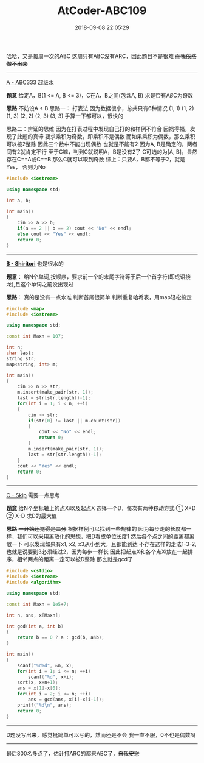 ﻿---
title: AtCoder-ABC109
date: 2018-09-08 22:05:29
tags:
  - AtCoder
  - OI
  - 数学
---

哈哈，又是每周一次的ABC
这周只有ABC没有ARC，因此题目不是很难
~~而我依然做不出来~~

----------
[A - ABC333][1] 
超级水


**题意**
给定A，B(1 <= A, B <= 3)，C在A，B之间(包含A, B)
求是否有A*B*C为奇数


**思路**
不妨设A < B
思路一： 打表法
因为数据很小，总共只有6种情况
(1, 1) (1, 2) (1, 3) (2, 2) (2, 3) (3, 3)
手算一下都可以，很快的


思路二：辨证的思维
因为在打表过程中发现自己打的和样例不符合
因祸得福，发现了此题的真谛
要求乘积为奇数，即乘积不是偶数
而如果乘积为偶数，那么乘积可以被2整除
因此三个数中不能出现偶数
也就是不能有2
因为A, B是确定的，两者间有2就肯定不行
至于C嘛，判到C就说明A，B是没有2了
C可选的为[A, B]，显然存在C==A或C==B
那么C就可以取到奇数
综上：只要A，B都不等于2，就是Yes， 否则为No
```cpp
#include <iostream>

using namespace std;

int a, b;

int main()
{
    cin >> a >> b;
    if(a == 2 || b == 2) cout << "No" << endl;
    else cout << "Yes" << endl;
    return 0;
}
```


----------
**[B - Shiritori][2]**
也是很水的

**题意**：
给N个单词,按顺序，要求前一个的末尾字符等于后一个首字符(即成语接龙),且这个单词之前没出现过

**思路**：
真的是没有一点水准
判断首尾很简单
判断重复哈希表，用map轻松搞定

```cpp
#include <map>
#include <iostream>

using namespace std;

const int Maxn = 107;

int n;
char last;
string str;
map<string, int> m;

int main()
{
    cin >> n >> str;
    m.insert(make_pair(str, 1));
    last = str[str.length()-1];
    for(int i = 1; i < n; ++i)
    {
        cin >> str;
        if(str[0] != last || m.count(str))
        {
            cout << "No" << endl;
            return 0;
        }
        m.insert(make_pair(str, 1));
        last = str[str.length()-1];
    }
    cout << "Yes" << endl;
    return 0;
}
```

----------

[C - Skip][3]
需要一点思考

**题意**
给N个坐标轴上的点Xi以及起点X
选择一个D，每次有两种移动方式
① X+D ② X-D
求D的最大值

**思路**
~~一开始还觉得是二分~~
根据样例可以找到一些规律的
因为每步走的长度都一样，我们可以采用离散化的思想，把D看成单位长度1
然后各个点之间的距离都离散一下
可以发现如果有x1, x2, x3从小到大，且都能到达
不存在这样的走法1-3-2, 也就是说要到3必须经过2，因为每步一样长
因此把起点X和各个点Xi放在一起排序，相邻两点的距离一定可以被D整除
那么就是gcd了
```cpp
#include <cstdio>
#include <iostream>
#include <algorithm>

using namespace std;

const int Maxn = 1e5+7;

int n, ans, x[Maxn];

int gcd(int a, int b)
{
    return b == 0 ? a : gcd(b, a%b);
}

int main()
{
    scanf("%d%d", &n, x);
    for(int i = 1; i <= n; ++i)
        scanf("%d", x+i);
    sort(x, x+n+1);
    ans = x[1]-x[0];
    for(int i = 2; i <= n; ++i)
        ans = gcd(ans, x[i]-x[i-1]);
    printf("%d\n", ans);
    return 0;
}

```

----------
D题没写出来，感觉挺简单可以写的，然而还是不会
我一直不服，0不也是偶数吗


----------
最后800名多点了，估计打ARC的都来ABC了，~~自我安慰~~

  [1]: https://beta.atcoder.jp/contests/abc109/tasks/abc109_a
  [2]: https://beta.atcoder.jp/contests/abc109/tasks/abc109_b
  [3]: https://abc109.contest.atcoder.jp/tasks/abc109_c